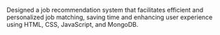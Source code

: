 Designed a job recommendation system that facilitates efficient and personalized job matching, saving time and enhancing user experience using HTML, CSS, JavaScript, and MongoDB.
